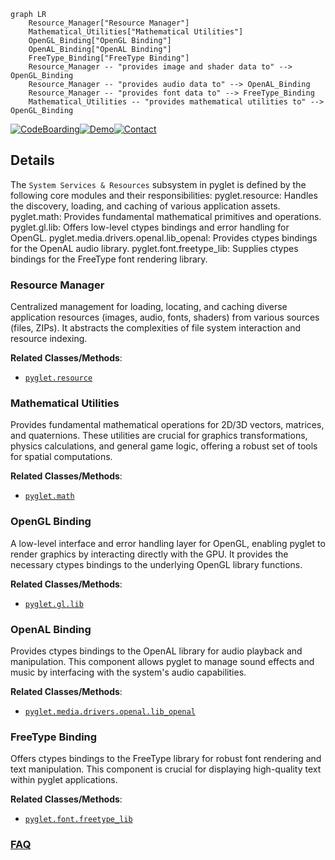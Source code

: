 ```mermaid
graph LR
    Resource_Manager["Resource Manager"]
    Mathematical_Utilities["Mathematical Utilities"]
    OpenGL_Binding["OpenGL Binding"]
    OpenAL_Binding["OpenAL Binding"]
    FreeType_Binding["FreeType Binding"]
    Resource_Manager -- "provides image and shader data to" --> OpenGL_Binding
    Resource_Manager -- "provides audio data to" --> OpenAL_Binding
    Resource_Manager -- "provides font data to" --> FreeType_Binding
    Mathematical_Utilities -- "provides mathematical utilities to" --> OpenGL_Binding
```

[![CodeBoarding](https://img.shields.io/badge/Generated%20by-CodeBoarding-9cf?style=flat-square)](https://github.com/CodeBoarding/GeneratedOnBoardings)[![Demo](https://img.shields.io/badge/Try%20our-Demo-blue?style=flat-square)](https://www.codeboarding.org/demo)[![Contact](https://img.shields.io/badge/Contact%20us%20-%20contact@codeboarding.org-lightgrey?style=flat-square)](mailto:contact@codeboarding.org)

## Details

The `System Services & Resources` subsystem in pyglet is defined by the following core modules and their responsibilities: pyglet.resource: Handles the discovery, loading, and caching of various application assets. pyglet.math: Provides fundamental mathematical primitives and operations. pyglet.gl.lib: Offers low-level ctypes bindings and error handling for OpenGL. pyglet.media.drivers.openal.lib_openal: Provides ctypes bindings for the OpenAL audio library. pyglet.font.freetype_lib: Supplies ctypes bindings for the FreeType font rendering library.

### Resource Manager
Centralized management for loading, locating, and caching diverse application resources (images, audio, fonts, shaders) from various sources (files, ZIPs). It abstracts the complexities of file system interaction and resource indexing.


**Related Classes/Methods**:

- <a href="https://github.com/pyglet/pyglet/blob/master/pyglet/resource.py" target="_blank" rel="noopener noreferrer">`pyglet.resource`</a>


### Mathematical Utilities
Provides fundamental mathematical operations for 2D/3D vectors, matrices, and quaternions. These utilities are crucial for graphics transformations, physics calculations, and general game logic, offering a robust set of tools for spatial computations.


**Related Classes/Methods**:

- <a href="https://github.com/pyglet/pyglet/blob/master/pyglet/math.py" target="_blank" rel="noopener noreferrer">`pyglet.math`</a>


### OpenGL Binding
A low-level interface and error handling layer for OpenGL, enabling pyglet to render graphics by interacting directly with the GPU. It provides the necessary ctypes bindings to the underlying OpenGL library functions.


**Related Classes/Methods**:

- <a href="https://github.com/pyglet/pyglet/blob/master/pyglet/gl/lib.py" target="_blank" rel="noopener noreferrer">`pyglet.gl.lib`</a>


### OpenAL Binding
Provides ctypes bindings to the OpenAL library for audio playback and manipulation. This component allows pyglet to manage sound effects and music by interfacing with the system's audio capabilities.


**Related Classes/Methods**:

- <a href="https://github.com/pyglet/pyglet/blob/master/pyglet/media/drivers/openal/lib_openal.py" target="_blank" rel="noopener noreferrer">`pyglet.media.drivers.openal.lib_openal`</a>


### FreeType Binding
Offers ctypes bindings to the FreeType library for robust font rendering and text manipulation. This component is crucial for displaying high-quality text within pyglet applications.


**Related Classes/Methods**:

- <a href="https://github.com/pyglet/pyglet/blob/master/pyglet/font/freetype_lib.py" target="_blank" rel="noopener noreferrer">`pyglet.font.freetype_lib`</a>




### [FAQ](https://github.com/CodeBoarding/GeneratedOnBoardings/tree/main?tab=readme-ov-file#faq)